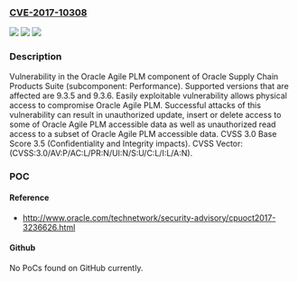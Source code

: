 ### [CVE-2017-10308](https://cve.mitre.org/cgi-bin/cvename.cgi?name=CVE-2017-10308)
![](https://img.shields.io/static/v1?label=Product&message=Agile%20PLM%20Framework&color=blue)
![](https://img.shields.io/static/v1?label=Version&message=%3D%209.3.5%20&color=brighgreen)
![](https://img.shields.io/static/v1?label=Vulnerability&message=Easily%20exploitable%20vulnerability%20allows%20physical%20access%20to%20compromise%20Oracle%20Agile%20PLM.%20%20Successful%20attacks%20of%20this%20vulnerability%20can%20result%20in%20%20unauthorized%20update%2C%20insert%20or%20delete%20access%20to%20some%20of%20Oracle%20Agile%20PLM%20accessible%20data%20as%20well%20as%20%20unauthorized%20read%20access%20to%20a%20subset%20of%20Oracle%20Agile%20PLM%20accessible%20data.&color=brighgreen)

### Description

Vulnerability in the Oracle Agile PLM component of Oracle Supply Chain Products Suite (subcomponent: Performance). Supported versions that are affected are 9.3.5 and 9.3.6. Easily exploitable vulnerability allows physical access to compromise Oracle Agile PLM. Successful attacks of this vulnerability can result in unauthorized update, insert or delete access to some of Oracle Agile PLM accessible data as well as unauthorized read access to a subset of Oracle Agile PLM accessible data. CVSS 3.0 Base Score 3.5 (Confidentiality and Integrity impacts). CVSS Vector: (CVSS:3.0/AV:P/AC:L/PR:N/UI:N/S:U/C:L/I:L/A:N).

### POC

#### Reference
- http://www.oracle.com/technetwork/security-advisory/cpuoct2017-3236626.html

#### Github
No PoCs found on GitHub currently.

